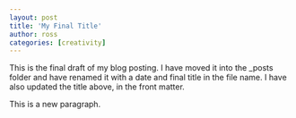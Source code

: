```yaml
---
layout: post
title: 'My Final Title'
author: ross
categories: [creativity]
---
```


This is the final draft of my blog posting. I have moved it into the _posts folder and have renamed it with a date and final title in the file name. I have also updated the title above, in the front matter.

This is a new paragraph. 
